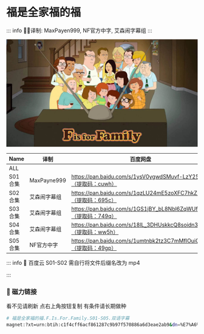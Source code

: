 # 福是全家福的福

::: info
✍🏻译制: MaxPayen999, NF官方中字, 艾森闹字幕组
:::

![F-is-for-Family.jpg](F-is-for-Family.jpg)

| Name | 译制 | 百度网盘 | 阿里云盘 | MDpan |
| --- | --- | --- | --- | --- |
| ALL |  |  | https://www.alipan.com/s/22rouo1Rtaa | https://mdpan.tk/%E7%A6%8F%E6%98%AF%E5%85%A8%E5%AE%B6%E7%A6%8F%E7%9A%84%E7%A6%8F |
| S01合集 | MaxPayne999 | https://pan.baidu.com/s/1ysV0ygwdSMuvf-LzY25Fng（提取码：cuwh） | https://www.alipan.com/s/22rouo1Rtaa |  |
| S02合集 | 艾森闹字幕组 | https://pan.baidu.com/s/1qzLU24mE5zoXFC7hkZKiqw（提取码：695c） | https://www.alipan.com/s/22rouo1Rtaa |  |
| S03合集 | 艾森闹字幕组 | https://pan.baidu.com/s/1GS1jBY_bL8Nbl6ZqWUfC4Q（提取码：749q） | https://www.alipan.com/s/22rouo1Rtaa |  |
| S04合集 | 艾森闹字幕组 | https://pan.baidu.com/s/18lL_3DHUskkcQ8soidn3PA（提取码：ww5h） | https://www.alipan.com/s/22rouo1Rtaa |  |
| S05合集 | NF官方中字 | https://pan.baidu.com/s/1umtnbk2tz3C7mMfIOuiOXg（提取码：49gp） | https://www.alipan.com/s/22rouo1Rtaa |  |

::: info
👿 百度云 S01-S02 需自行将文件后缀名改为 mp4

:::

### 🧲 磁力链接

看不见请刷新 点右上角按钮复制 有条件请长期做种

```bash
# 福是全家福的福.F.Is.For.Family.S01-S05.双语字幕
magnet:?xt=urn:btih:c1f4cff6acf861287c9b97f570886a6d3eae2ab9&dn=%E7%A6%8F%E6%98%AF%E5%85%A8%E5%AE%B6%E7%A6%8F%E7%9A%84%E7%A6%8F.F.Is.For.Family.S01-S05.%E5%8F%8C%E8%AF%AD%E5%AD%97%E5%B9%95&tr=http%3A%2F%2Falltorrents.net%3A80%2Fbt%2Fannounce.php&tr=http%3A%2F%2Fbluebird-hd.org%2Fannounce.php&tr=http%3A%2F%2Fwww.thetradersden.org%2Fforums%2Ftracker%2Fannounce.php&tr=http%3A%2F%2Ftracker.trancetraffic.com%3A80%2Fannounce.php&tr=http%3A%2F%2Firrenhaus.dyndns.dk%3A80%2Fannounce.php&tr=http%3A%2F%2F1337.abcvg.info%3A80%2Fannounce&tr=http%3A%2F%2Fbt.beatrice-raws.org%3A80%2Fannounce&tr=http%3A%2F%2Fwww.tribalmixes.com%3A80%2Fannounce.php&tr=http%3A%2F%2Fwww.wareztorrent.com%3A80%2Fannounce
```